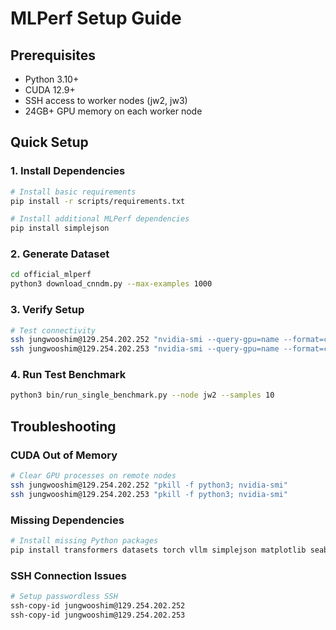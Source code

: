 # MLPerf Setup Guide

## Prerequisites
- Python 3.10+
- CUDA 12.9+
- SSH access to worker nodes (jw2, jw3)
- 24GB+ GPU memory on each worker node

## Quick Setup

### 1. Install Dependencies
```bash
# Install basic requirements
pip install -r scripts/requirements.txt

# Install additional MLPerf dependencies
pip install simplejson
```

### 2. Generate Dataset
```bash
cd official_mlperf
python3 download_cnndm.py --max-examples 1000
```

### 3. Verify Setup
```bash
# Test connectivity
ssh jungwooshim@129.254.202.252 "nvidia-smi --query-gpu=name --format=csv"
ssh jungwooshim@129.254.202.253 "nvidia-smi --query-gpu=name --format=csv"
```

### 4. Run Test Benchmark
```bash
python3 bin/run_single_benchmark.py --node jw2 --samples 10
```

## Troubleshooting

### CUDA Out of Memory
```bash
# Clear GPU processes on remote nodes
ssh jungwooshim@129.254.202.252 "pkill -f python3; nvidia-smi"
ssh jungwooshim@129.254.202.253 "pkill -f python3; nvidia-smi"
```

### Missing Dependencies
```bash
# Install missing Python packages
pip install transformers datasets torch vllm simplejson matplotlib seaborn
```

### SSH Connection Issues
```bash
# Setup passwordless SSH
ssh-copy-id jungwooshim@129.254.202.252
ssh-copy-id jungwooshim@129.254.202.253
```